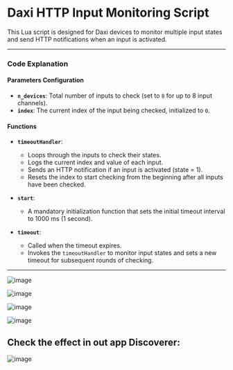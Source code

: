 # Daxi HTTP Input Monitoring Script

This Lua script is designed for Daxi devices to monitor multiple input states and send HTTP notifications when an input is activated.

---

### **Code Explanation**

#### **Parameters Configuration**
- **`n_devices`**: Total number of inputs to check (set to `8` for up to 8 input channels).
- **`index`**: The current index of the input being checked, initialized to `0`.

#### **Functions**
- **`timeoutHandler`**: 
  - Loops through the inputs to check their states.
  - Logs the current index and value of each input.
  - Sends an HTTP notification if an input is activated (state = 1).
  - Resets the index to start checking from the beginning after all inputs have been checked.

- **`start`**: 
  - A mandatory initialization function that sets the initial timeout interval to 1000 ms (1 second).

- **`timeout`**: 
  - Called when the timeout expires.
  - Invokes the `timeoutHandler` to monitor input states and sets a new timeout for subsequent rounds of checking.

---

![image](https://github.com/user-attachments/assets/0be33638-f986-44b1-8275-1911d7809a28)

![image](https://github.com/user-attachments/assets/f814cfc7-ea47-4333-b0db-24fb5a3b3a7a)

![image](https://github.com/user-attachments/assets/d14bb79b-a710-4c36-827b-23dbdfb161b8)

![image](https://github.com/user-attachments/assets/071e30d3-a1ba-40bb-af0a-6c7c35b78bdb)

## Check the effect in out app Discoverer:

![image](https://github.com/user-attachments/assets/9275b7fc-32c1-46d2-a2a0-4681e4bb9999)

